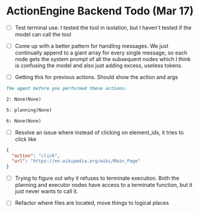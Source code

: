 # ActionEngine Backend Todo (Mar 17)

- [ ] Test terminal use. I tested the tool in isolation, but I haven't tested if the model can call the tool

- [ ] Come up with a better pattern for handling messages. We just continually append to a giant array for every single message, so each node gets the system prompt of all the subsequent nodes which I think is confusing the model and also just adding excess, useless tokens.

- [ ] Getting this for previous actions. Should show the action and args

```markdown
The agent before you performed these actions:

2: None(None)

5: planning(None)

6: None(None)
```

- [ ] Resolve an issue where instead of clicking on element_ids, it tries to click like

```json
{
  "action": "click",
  "url": "https://en.wikipedia.org/wiki/Main_Page"
}
```

- [ ] Trying to figure out why it refuses to terminate execution. Both the planning and executor nodes have access to a terminate function, but it just never wants to call it.

- [ ] Refactor where files are located, move things to logical places

